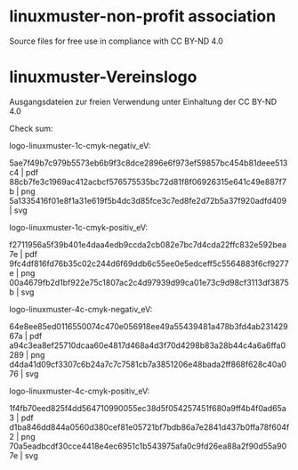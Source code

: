 # linuxmuster-non-profit association

Source files for free use in compliance with CC BY-ND 4.0

# linuxmuster-Vereinslogo

Ausgangsdateien zur freien Verwendung unter Einhaltung der CC BY-ND 4.0

Check sum:

logo-linuxmuster-1c-cmyk-negativ_eV:

5ae7f49b7c979b5573eb6b9f3c8dce2896e6f973ef59857bc454b81deee513c4  | pdf
88cb7fe3c1969ac412acbcf576575535bc72d81f8f06926315e641c49e887f7b  | png
5a1335416f01e8f1a31e619f5b4dc3d85fce3c7ed8fe2d72b5a37f920adfd409  | svg


logo-linuxmuster-1c-cmyk-positiv_eV:

f2711956a5f39b401e4daa4edb9ccda2cb082e7bc7d4cda22ffc832e592bea7e  | pdf
9fc4df816fd76b35c02c244d6f69ddb6c55ee0e5edceff5c5564883f6cf9277e  | png
00a4679fb2d1bf922e75c1807ac2c4d97939d99ca01e73c9d98cf3113df3875b  | svg


logo-linuxmuster-4c-cmyk-negativ_eV:

64e8ee85ed0116550074c470e056918ee49a55439481a478b3fd4ab23142967a  | pdf
a94c3ea8ef25710dcaa60e4817d468a4d3f70d4298b83a28b44c4a6a6ffa0289  | png
d4da41d09cf3307c6b24a7c7c7581cb7a3851206e48bada2ff868f628c40a076  | svg


logo-linuxmuster-4c-cmyk-positiv_eV:

1f4fb70eed825f4dd564710990055ec38d5f054257451f680a9ff4b4f0ad65a3  | pdf
d1ba846dd844a0560d380cef81e05721bf7bdb86a7e2841d437b0ffa78f604f2  | png
70a5eadbcdf30cce4418e4ec6951c1b543975afa0c9fd26ea88a2f90d55a907e  | svg
